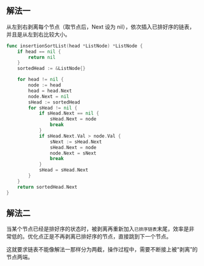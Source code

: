 ## 解法一

从左到右剥离每个节点（取节点后，Next 设为 nil），依次插入已排好序的链表，并且是从左到右比较大小。

```go
func insertionSortList(head *ListNode) *ListNode {
	if head == nil {
		return nil
	}
	sortedHead := &ListNode{}

	for head != nil {
		node := head
		head = head.Next
		node.Next = nil
		sHead := sortedHead
		for sHead != nil {
			if sHead.Next == nil {
				sHead.Next = node
				break
			}
			if sHead.Next.Val > node.Val {
				sNext := sHead.Next
				sHead.Next = node
				node.Next = sNext
				break
			}
			sHead = sHead.Next
		}
	}
	return sortedHead.Next
}
```

## 解法二

当某个节点已经是排好序的状态时，被剥离再重新加入`已排序链表`末尾，效率是非常低的。优化点正是不再剥离已排好序的节点，直接跳到下一个节点。

这就要求链表不能像解法一那样分为两截，操作过程中，需要不断接上被“剥离”的节点两端。
